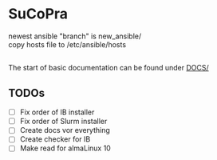 # SuCoPra
newest ansible "branch" is new_ansible/ \
copy hosts file to /etc/ansible/hosts 
##
The start of basic documentation can be found under [DOCS/](new_ansible/DOCS)

## TODOs
- [ ] Fix order of IB installer
- [ ] Fix order of Slurm installer
- [ ] Create docs vor everything
- [ ] Create checker for IB
- [ ] Make read for almaLinux 10
